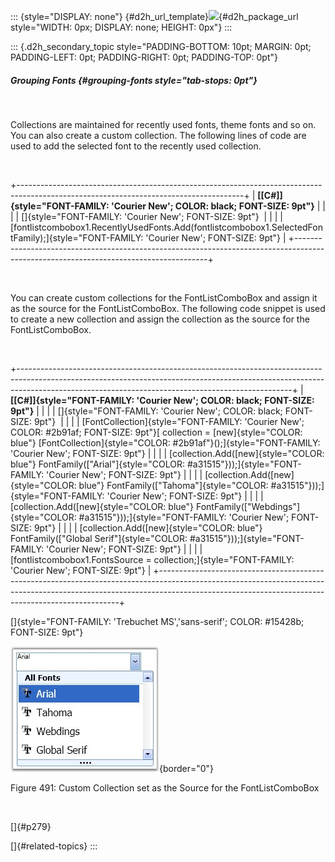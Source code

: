 ::: {style="DISPLAY: none"}
[](ms-xhelp:///?Id=d2h_url_template){#d2h_url_template}![](!package_url!){#d2h_package_url style="WIDTH: 0px; DISPLAY: none; HEIGHT: 0px"}
:::

::: {.d2h_secondary_topic style="PADDING-BOTTOM: 10pt; MARGIN: 0pt; PADDING-LEFT: 0pt; PADDING-RIGHT: 0pt; PADDING-TOP: 0pt"}
##### Grouping Fonts {#grouping-fonts style="tab-stops: 0pt"}

 

Collections are maintained for recently used fonts, theme fonts and so on. You can also create a custom collection. The following lines of code are used to add the selected font to the recently used collection.

 

+--------------------------------------------------------------------------------------------------------------------------------------+
| **[\[C#\]]{style="FONT-FAMILY: 'Courier New'; COLOR: black; FONT-SIZE: 9pt"}**                                                       |
|                                                                                                                                      |
| []{style="FONT-FAMILY: 'Courier New'; FONT-SIZE: 9pt"}                                                                               |
|                                                                                                                                      |
| [fontlistcombobox1.RecentlyUsedFonts.Add(fontlistcombobox1.SelectedFontFamily);]{style="FONT-FAMILY: 'Courier New'; FONT-SIZE: 9pt"} |
+--------------------------------------------------------------------------------------------------------------------------------------+

 

You can create custom collections for the FontListComboBox and assign it as the source for the FontListComboBox. The following code snippet is used to create a new collection and assign the collection as the source for the FontListComboBox.

 

+--------------------------------------------------------------------------------------------------------------------------------------------------------------------------------------------------------------------------------+
| **[\[C#\]]{style="FONT-FAMILY: 'Courier New'; COLOR: black; FONT-SIZE: 9pt"}**                                                                                                                                                 |
|                                                                                                                                                                                                                                |
| []{style="FONT-FAMILY: 'Courier New'; COLOR: black; FONT-SIZE: 9pt"}                                                                                                                                                           |
|                                                                                                                                                                                                                                |
| [FontCollection]{style="FONT-FAMILY: 'Courier New'; COLOR: #2b91af; FONT-SIZE: 9pt"}[ collection = [new]{style="COLOR: blue"} [FontCollection]{style="COLOR: #2b91af"}();]{style="FONT-FAMILY: 'Courier New'; FONT-SIZE: 9pt"} |
|                                                                                                                                                                                                                                |
| [collection.Add([new]{style="COLOR: blue"} FontFamily([\"Arial\"]{style="COLOR: #a31515"}));]{style="FONT-FAMILY: 'Courier New'; FONT-SIZE: 9pt"}                                                                              |
|                                                                                                                                                                                                                                |
| [collection.Add([new]{style="COLOR: blue"} FontFamily([\"Tahoma\"]{style="COLOR: #a31515"}));]{style="FONT-FAMILY: 'Courier New'; FONT-SIZE: 9pt"}                                                                             |
|                                                                                                                                                                                                                                |
| [collection.Add([new]{style="COLOR: blue"} FontFamily([\"Webdings\"]{style="COLOR: #a31515"}));]{style="FONT-FAMILY: 'Courier New'; FONT-SIZE: 9pt"}                                                                           |
|                                                                                                                                                                                                                                |
| [collection.Add([new]{style="COLOR: blue"} FontFamily([\"Global Serif\"]{style="COLOR: #a31515"}));]{style="FONT-FAMILY: 'Courier New'; FONT-SIZE: 9pt"}                                                                       |
|                                                                                                                                                                                                                                |
| [fontlistcombobox1.FontsSource = collection;]{style="FONT-FAMILY: 'Courier New'; FONT-SIZE: 9pt"}                                                                                                                              |
+--------------------------------------------------------------------------------------------------------------------------------------------------------------------------------------------------------------------------------+

[]{style="FONT-FAMILY: 'Trebuchet MS','sans-serif'; COLOR: #15428b; FONT-SIZE: 9pt"} 

![](ImagesExt/image30_450.jpg){border="0"}

Figure 491: Custom Collection set as the Source for the FontListComboBox

 

[]{#p279} 

[]{#related-topics}
:::
